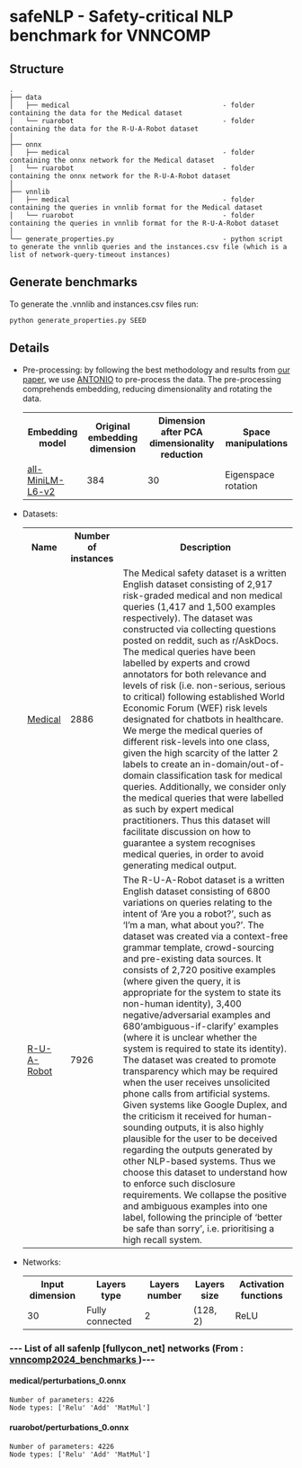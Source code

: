 safeNLP - Safety-critical NLP benchmark for VNNCOMP
========

Structure
------------
```
.
├── data
│   ├── medical                                      - folder containing the data for the Medical dataset
│   └── ruarobot                                     - folder containing the data for the R-U-A-Robot dataset
│   
├── onnx
│   ├── medical                                      - folder containing the onnx network for the Medical dataset
│   └── ruarobot                                     - folder containing the onnx network for the R-U-A-Robot dataset
│   
├── vnnlib
│   ├── medical                                      - folder containing the queries in vnnlib format for the Medical dataset
│   └── ruarobot                                     - folder containing the queries in vnnlib format for the R-U-A-Robot dataset
│
└── generate_properties.py                           - python script to generate the vnnlib queries and the instances.csv file (which is a list of network-query-timeout instances)
```

Generate benchmarks
------------
To generate the .vnnlib and instances.csv files run:

```
python generate_properties.py SEED
```

Details
------------

* Pre-processing: by following the best methodology and results from [our paper](https://arxiv.org/abs/2403.10144), we use [ANTONIO](https://easychair.org/publications/paper/9ZGS) to pre-process the data. The pre-processing comprehends embedding, reducing dimensionality and rotating the data.

    <center>
    <table style="width:100%">
    <tr>
        <th>Embedding model</th>
        <th>Original embedding dimension</th>
        <th>Dimension after PCA dimensionality reduction</th>
        <th>Space manipulations</th>
    </tr>
    <tr>
        <td><a href='https://huggingface.co/sentence-transformers/all-MiniLM-L6-v2'>all-MiniLM-L6-v2</a></td>
        <td>384</td>
        <td>30</td>
        <td>Eigenspace rotation</td>
    </tr>
    </table>
    </center>

* Datasets:
    <center>
    <table style="width:100%">
    <tr>
        <th>Name</th>
        <th>Number of instances</th>
        <th>Description</th>
    </tr>
    <tr>
        <td><a href='https://aclanthology.org/2022.aacl-short.30/'>Medical</a></td>
        <td>2886</td>
        <td> The Medical safety dataset is a written English dataset consisting of 2,917 risk-graded medical and non medical queries (1,417 and 1,500 examples respectively). The dataset was constructed via collecting questions posted on reddit, such as r/AskDocs. The medical queries have been labelled by experts and crowd annotators for both relevance and levels of risk (i.e. non-serious, serious to critical) following established World Economic Forum (WEF) risk levels designated for chatbots in healthcare. We merge the medical queries of different risk-levels into one class, given the high scarcity of the latter 2 labels to create an in-domain/out-of-domain classification task for medical queries. Additionally, we consider only the medical queries that were labelled as such by expert medical practitioners. Thus this dataset will facilitate discussion on how to guarantee a system recognises medical queries, in order to avoid generating medical output.</td>
    </tr>
    <tr>
        <td><a href='https://aclanthology.org/2021.acl-long.544/'>R-U-A-Robot</a></td>
        <td>7926</td>
        <td>The R-U-A-Robot dataset is a written English dataset consisting of 6800 variations on queries relating to the intent of ‘Are you a robot?’, such as ‘I’m a man, what about you?’. The dataset was created via a context-free grammar template, crowd-sourcing and pre-existing data sources. It consists of 2,720 positive examples (where given the query, it is appropriate for the system to state its non-human identity), 3,400 negative/adversarial examples and 680‘ambiguous-if-clarify’ examples (where it is unclear whether the system is required to state its identity). The dataset was created to promote transparency which may be required when the user receives unsolicited phone calls from artificial systems. Given systems like Google Duplex, and the criticism it received for human-sounding outputs, it is also highly plausible for the user to be deceived regarding the outputs generated by other NLP-based systems. Thus we choose this dataset to understand how to enforce such disclosure requirements. We collapse the positive and ambiguous examples into one label, following the principle of ‘better be safe than sorry’, i.e. prioritising a high recall system.</td>
    </tr>
    </table>
    </center>

* Networks:
    <center>
    <table style="width:100%">
    <tr>
        <th>Input dimension</th>
        <th>Layers type</th>
        <th>Layers number</th>
        <th>Layers size</th>
        <th>Activation functions</th>
    </tr>
    <tr>
        <td>30</td>
        <td>Fully connected</td>
        <td>2</td>
        <td>(128, 2)</td>
        <td>ReLU</td>
    </tr>
    </table>
    </center>


### --- List of all safenlp [fullycon_net] networks (From :<a href = 'https://github.com/ChristopherBrix/vnncomp2024_benchmarks'> vnncomp2024_benchmarks </a>)---

#### medical/perturbations_0.onnx 
	Number of parameters: 4226 
	Node types: ['Relu' 'Add' 'MatMul']

#### ruarobot/perturbations_0.onnx 
	Number of parameters: 4226 
	Node types: ['Relu' 'Add' 'MatMul']

